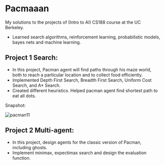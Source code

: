 # Pacmaaan
My solutions to the projects of (Intro to AI) CS188 course at the UC Berkeley.
* Learned search algorithms, reinforcement learning, probabilistic models, bayes nets and machine learning.

## Project 1 Search:
  * In this project, Pacman agent will find paths through his maze world, both to reach a particular location and to collect food efficiently.
  * Implemented Depth First Search, Breadth First Search, Uniform Cost Search, and A* Search.
  *  Created different heuristics. Helped pacman agent find shortest path       to eat all dots.

Snapshot:

![pacman11](https://user-images.githubusercontent.com/44472968/155028381-7e2253ec-c16f-43ea-94f2-d55c05ab4ca1.gif)


## Project 2 Multi-agent:
  * In this project, design agents for the classic version of Pacman, including ghosts.
  * Implement minimax, expectimax search and design the evaluation function.


